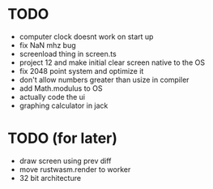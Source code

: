 # TODO
* computer clock doesnt work on start up
* fix NaN mhz bug
* screenload thing in screen.ts
* project 12 and make initial clear screen native to the OS
* fix 2048 point system and optimize it
* don't allow numbers greater than usize in compiler
* add Math.modulus to OS
* actually code the ui
* graphing calculator in jack

# TODO (for later)
* draw screen using prev diff
* move rustwasm.render to worker
* 32 bit architecture
